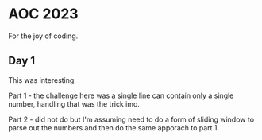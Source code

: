 # AOC 2023
For the joy of coding.

## Day 1
This was interesting. 

Part 1 - the challenge here was a single line can contain only a single number, handling that was the trick imo.

Part 2 - did not do but I'm assuming need to do a form of sliding window to parse out the numbers and then do the same apporach to part 1.
